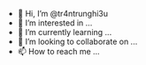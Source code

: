 - 👋 Hi, I’m @tr4ntrunghi3u
- 👀 I’m interested in ...
- 🌱 I’m currently learning ...
- 💞️ I’m looking to collaborate on ...
- 📫 How to reach me ...

<!---
tr4ntrunghi3u/tr4ntrunghi3u is a ✨ special ✨ repository because its `README.md` (this file) appears on your GitHub profile.
You can click the Preview link to take a look at your changes.
--->
